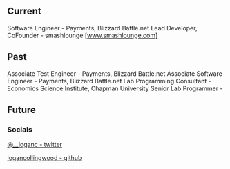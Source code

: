
## Current
Software Engineer - Payments, Blizzard Battle.net
Lead Developer, CoFounder - smashlounge [www.smashlounge.com]


## Past
Associate Test Engineer - Payments, Blizzard Battle.net
Associate Software Engineer - Payments, Blizzard Battle.net
Lab Programming Consultant - Economics Science Institute, Chapman University
Senior Lab Programmer - 

## Future


### Socials
[@__loganc - twitter](https://www.twitter.com/__loganc)

[logancollingwood - github](https://www.github.com/logancollingwood)
